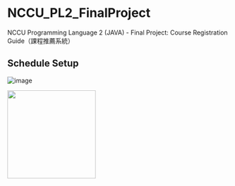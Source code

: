 # NCCU_PL2_FinalProject
NCCU Programming Language 2 (JAVA) - Final Project: Course Registration Guide（課程推薦系統）


## Schedule Setup

![image](https://drive.google.com/uc?export=view&id=1KyShRULGgiFt4kGtYsIAKdkb1Yya4bbV)





<img src="https://drive.google.com/uc?export=view&id=1V5Fg6IJ3aNXoXOoUDUF-_l2r-dykmCkp" width="200">
